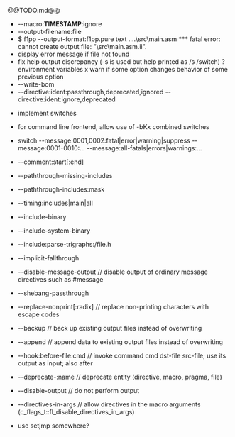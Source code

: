 @@TODO.md@@

+ --macro:__TIMESTAMP__:ignore
+ --output-filename:file
+ $ f1pp --output-format:f1pp.pure text ..\..\src\main.asm
  *** fatal error: cannot create output file: "\src\main.asm.ii".
+ display error message if file not found
+ fix help output discrepancy (-s is used but help printed as /s /switch)
? environment variables
x warn if some option changes behavior of some previous option
+ --write-bom
+ --directive:ident:passthrough,deprecated,ignored
  --directive:ident:ignore,deprecated

- implement switches
- for command line frontend, allow use of -bKx combined switches

- switch --message:0001,0002:fatal|error|warning|suppress
		 --message:0001-0010:...
		 --message:all-fatals|errors|warnings:...
- --comment:start[:end]

- --paththrough-missing-includes
- --paththrough-includes:mask

- --timing:includes|main|all

- --include-binary
- --include-system-binary

- --include:parse-trigraphs:/file.h
- --implicit-fallthrough
- --disable-message-output		// disable output of ordinary message directives such as #message
- --shebang-passthrough
- --replace-nonprint[:radix]	// replace non-printing characters with escape codes
- --backup						// back up existing output files instead of overwriting
- --append						// append data to existing output files instead of overwriting
- --hook:before-file:cmd		// invoke command cmd dst-file src-file; use its output as input; also after
- --deprecate-<kind>:name		// deprecate entity (directive, macro, pragma, file)
- --disable-output				// do not perform output
- --directives-in-args			// allow directives in the macro arguments (c_flags_t::fl_disable_directives_in_args)

- use setjmp somewhere?

